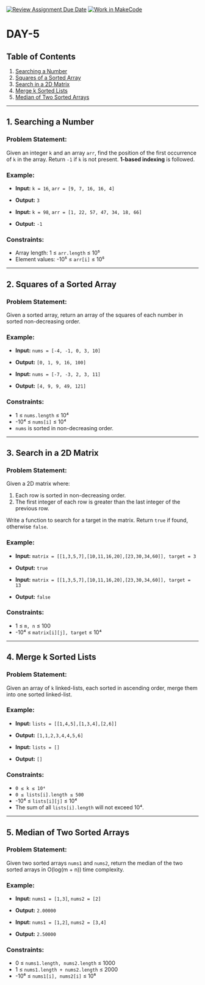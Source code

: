 [![Review Assignment Due Date](https://classroom.github.com/assets/deadline-readme-button-22041afd0340ce965d47ae6ef1cefeee28c7c493a6346c4f15d667ab976d596c.svg)](https://classroom.github.com/a/XE8_Ygzq)
[![Work in MakeCode](https://classroom.github.com/assets/work-in-make-code-8824cc13a1a3f34ffcd245c82f0ae96fdae6b7d554b6539aec3a03a70825519c.svg)](https://classroom.github.com/online_ide?assignment_repo_id=17598610&assignment_repo_type=AssignmentRepo)
# DAY-5

## Table of Contents

1. [Searching a Number](#1-searching-a-number)
2. [Squares of a Sorted Array](#2-squares-of-a-sorted-array)
3. [Search in a 2D Matrix](#3-search-in-a-2d-matrix)
4. [Merge k Sorted Lists](#4-merge-k-sorted-lists)
5. [Median of Two Sorted Arrays](#5-median-of-two-sorted-arrays)

---

## 1. Searching a Number

### Problem Statement:
Given an integer `k` and an array `arr`, find the position of the first occurrence of `k` in the array. Return `-1` if `k` is not present. **1-based indexing** is followed.

### Example:
- **Input:** `k = 16`, `arr = [9, 7, 16, 16, 4]`
- **Output:** `3`

- **Input:** `k = 98`, `arr = [1, 22, 57, 47, 34, 18, 66]`
- **Output:** `-1`

### Constraints:
- Array length: 1 ≤ `arr.length` ≤ 10⁵
- Element values: -10⁵ ≤ `arr[i]` ≤ 10⁵

---

## 2. Squares of a Sorted Array

### Problem Statement:
Given a sorted array, return an array of the squares of each number in sorted non-decreasing order.

### Example:
- **Input:** `nums = [-4, -1, 0, 3, 10]`
- **Output:** `[0, 1, 9, 16, 100]`

- **Input:** `nums = [-7, -3, 2, 3, 11]`
- **Output:** `[4, 9, 9, 49, 121]`

### Constraints:
- 1 ≤ `nums.length` ≤ 10⁴
- -10⁴ ≤ `nums[i]` ≤ 10⁴
- `nums` is sorted in non-decreasing order.

---

## 3. Search in a 2D Matrix

### Problem Statement:
Given a 2D matrix where:
1. Each row is sorted in non-decreasing order.
2. The first integer of each row is greater than the last integer of the previous row.

Write a function to search for a target in the matrix. Return `true` if found, otherwise `false`.

### Example:
- **Input:** `matrix = [[1,3,5,7],[10,11,16,20],[23,30,34,60]], target = 3`
- **Output:** `true`

- **Input:** `matrix = [[1,3,5,7],[10,11,16,20],[23,30,34,60]], target = 13`
- **Output:** `false`

### Constraints:
- 1 ≤ `m, n` ≤ 100
- -10⁴ ≤ `matrix[i][j], target` ≤ 10⁴

---

## 4. Merge k Sorted Lists

### Problem Statement:
Given an array of `k` linked-lists, each sorted in ascending order, merge them into one sorted linked-list.

### Example:
- **Input:** `lists = [[1,4,5],[1,3,4],[2,6]]`
- **Output:** `[1,1,2,3,4,4,5,6]`

- **Input:** `lists = []`
- **Output:** `[]`

### Constraints:
- `0 ≤ k ≤ 10⁴`
- `0 ≤ lists[i].length ≤ 500`
- -10⁴ ≤ `lists[i][j]` ≤ 10⁴
- The sum of all `lists[i].length` will not exceed 10⁴.

---

## 5. Median of Two Sorted Arrays

### Problem Statement:
Given two sorted arrays `nums1` and `nums2`, return the median of the two sorted arrays in O(log(m + n)) time complexity.

### Example:
- **Input:** `nums1 = [1,3]`, `nums2 = [2]`
- **Output:** `2.00000`

- **Input:** `nums1 = [1,2]`, `nums2 = [3,4]`
- **Output:** `2.50000`

### Constraints:
- 0 ≤ `nums1.length, nums2.length` ≤ 1000
- 1 ≤ `nums1.length + nums2.length` ≤ 2000
- -10⁶ ≤ `nums1[i], nums2[i]` ≤ 10⁶

